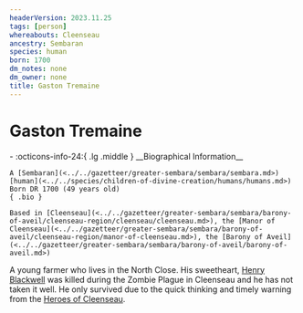 ```yaml
---
headerVersion: 2023.11.25
tags: [person]
whereabouts: Cleenseau
ancestry: Sembaran
species: human
born: 1700
dm_notes: none
dm_owner: none
title: Gaston Tremaine
---
```

# Gaston Tremaine
<div class="grid cards ext-narrow-margin ext-one-column" markdown>
- :octicons-info-24:{ .lg .middle } __Biographical Information__

    A [Sembaran](<../../gazetteer/greater-sembara/sembara/sembara.md>) [human](<../../species/children-of-divine-creation/humans/humans.md>)  
    Born DR 1700 (49 years old)  
    { .bio }

    Based in [Cleenseau](<../../gazetteer/greater-sembara/sembara/barony-of-aveil/cleenseau-region/cleenseau/cleenseau.md>), the [Manor of Cleenseau](<../../gazetteer/greater-sembara/sembara/barony-of-aveil/cleenseau-region/manor-of-cleenseau.md>), the [Barony of Aveil](<../../gazetteer/greater-sembara/sembara/barony-of-aveil/barony-of-aveil.md>)
</div>


A young farmer who lives in the North Close. His sweetheart, [Henry Blackwell](<./henry-blackwell.md>) was killed during the Zombie Plague in Cleenseau and he has not taken it well. He only survived due to the quick thinking and timely warning from the [Heroes of Cleenseau](<../pcs/cleenseau/heroes-of-cleenseau.md>).